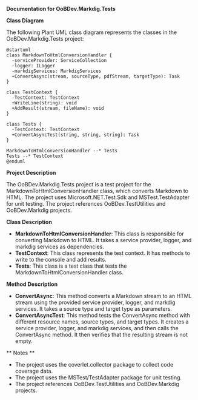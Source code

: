 **Documentation for OoBDev.Markdig.Tests**

**Class Diagram**

The following Plant UML class diagram represents the classes in the OoBDev.Markdig.Tests project:
```
@startuml
class MarkdownToHtmlConversionHandler {
  -serviceProvider: ServiceCollection
  -logger: ILogger
  -markdigServices: MarkdigServices
  +ConvertAsync(stream, sourceType, pdfStream, targetType): Task
}

class TestContext {
  -TestContext: TestContext
  +WriteLine(string): void
  +AddResult(stream, fileName): void
}

class Tests {
  -TestContext: TestContext
  +ConvertAsyncTest(string, string, string): Task
}

MarkdownToHtmlConversionHandler --* Tests
Tests --* TestContext
@enduml
```
**Project Description**

The OoBDev.Markdig.Tests project is a test project for the MarkdownToHtmlConversionHandler class, which converts Markdown to HTML. The project uses Microsoft.NET.Test.Sdk and MSTest.TestAdapter for unit testing. The project references OoBDev.TestUtilities and OoBDev.Markdig projects.

**Class Description**

* **MarkdownToHtmlConversionHandler**: This class is responsible for converting Markdown to HTML. It takes a service provider, logger, and markdig services as dependencies.
* **TestContext**: This class represents the test context. It has methods to write to the console and add results.
* **Tests**: This class is a test class that tests the MarkdownToHtmlConversionHandler class.

**Method Description**

* **ConvertAsync**: This method converts a Markdown stream to an HTML stream using the provided service provider, logger, and markdig services. It takes a source type and target type as parameters.
* **ConvertAsyncTest**: This method tests the ConvertAsync method with different resource names, source types, and target types. It creates a service provider, logger, and markdig services, and then calls the ConvertAsync method. It then verifies that the resulting stream is not empty.

** Notes **

* The project uses the coverlet.collector package to collect code coverage data.
* The project uses the MSTest/TestAdapter package for unit testing.
* The project references OoBDev.TestUtilities and OoBDev.Markdig projects.